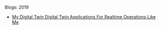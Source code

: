 Blogs: 2019

* [My Digital Twin Digital Twin Applications For Realtime Operations Like Me](resources/faqs/external-content/blogs/2019/my-digital-twin-digital-twin-applications-for-realtime-operations-like-me.md)
